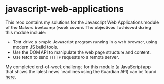 # javascript-web-applications

This repo contains my solutions for the Javascript Web Applications module of the Makers bootcamp (week seven). The objectives I achieved during this module include:
- Test-drive a simple Javascript program running in a web browser, using modern JS build tools.
- Use the DOM API to manipulate the web page structure and content.
- Use fetch to send HTTP requests to a remote server.

My completed end-of-week challenge for this module (a JavaScript app that shows the latest news headlines using the Guardian API) can be found [here](https://github.com/atcq9876/news-summary-challenge).

